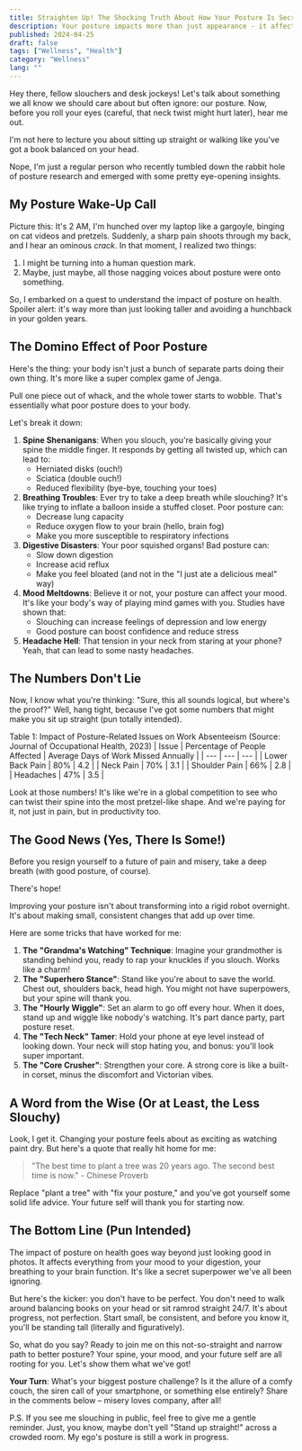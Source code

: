 ```yaml
---
title: Straighten Up! The Shocking Truth About How Your Posture Is Secretly Sabotaging Your Health (And What to Do About It)
description: Your posture impacts more than just appearance - it affects mood, digestion, and overall health. Explore simple tricks to stand tall and feel better today!
published: 2024-04-25
draft: false
tags: ["Wellness", "Health"]
category: "Wellness"
lang: ""
---
```



Hey there, fellow slouchers and desk jockeys! Let's talk about something we all know we should care about but often ignore: our posture. Now, before you roll your eyes (careful, that neck twist might hurt later), hear me out.

I'm not here to lecture you about sitting up straight or walking like you've got a book balanced on your head.

Nope, I'm just a regular person who recently tumbled down the rabbit hole of posture research and emerged with some pretty eye-opening insights.


## My Posture Wake-Up Call

Picture this: It's 2 AM, I'm hunched over my laptop like a gargoyle, binging on cat videos and pretzels. Suddenly, a sharp pain shoots through my back, and I hear an ominous _crack_. In that moment, I realized two things:

1. I might be turning into a human question mark.
2. Maybe, just maybe, all those nagging voices about posture were onto something.

So, I embarked on a quest to understand the impact of posture on health. Spoiler alert: it's way more than just looking taller and avoiding a hunchback in your golden years.

## The Domino Effect of Poor Posture

Here's the thing: your body isn't just a bunch of separate parts doing their own thing. It's more like a super complex game of Jenga.

Pull one piece out of whack, and the whole tower starts to wobble. That's essentially what poor posture does to your body.

Let's break it down:

1. **Spine Shenanigans**: When you slouch, you're basically giving your spine the middle finger. It responds by getting all twisted up, which can lead to:
   - Herniated disks (ouch!)
   - Sciatica (double ouch!)
   - Reduced flexibility (bye-bye, touching your toes)
2. **Breathing Troubles**: Ever try to take a deep breath while slouching? It's like trying to inflate a balloon inside a stuffed closet. Poor posture can:
   - Decrease lung capacity
   - Reduce oxygen flow to your brain (hello, brain fog)
   - Make you more susceptible to respiratory infections
3. **Digestive Disasters**: Your poor squished organs! Bad posture can:
   - Slow down digestion
   - Increase acid reflux
   - Make you feel bloated (and not in the "I just ate a delicious meal" way)
4. **Mood Meltdowns**: Believe it or not, your posture can affect your mood. It's like your body's way of playing mind games with you. Studies have shown that:
   - Slouching can increase feelings of depression and low energy
   - Good posture can boost confidence and reduce stress
5. **Headache Hell**: That tension in your neck from staring at your phone? Yeah, that can lead to some nasty headaches.

## The Numbers Don't Lie

Now, I know what you're thinking: "Sure, this all sounds logical, but where's the proof?" Well, hang tight, because I've got some numbers that might make you sit up straight (pun totally intended).

Table 1: Impact of Posture-Related Issues on Work Absenteeism (Source: Journal of Occupational Health, 2023)
| Issue | Percentage of People Affected | Average Days of Work Missed Annually |
| --- | --- | --- |
| Lower Back Pain | 80% | 4.2 |
| Neck Pain | 70% | 3.1 |
| Shoulder Pain | 66% | 2.8 |
| Headaches | 47% | 3.5 |

Look at those numbers! It's like we're in a global competition to see who can twist their spine into the most pretzel-like shape. And we're paying for it, not just in pain, but in productivity too.

## The Good News (Yes, There Is Some!)

Before you resign yourself to a future of pain and misery, take a deep breath (with good posture, of course).

There's hope!

Improving your posture isn't about transforming into a rigid robot overnight. It's about making small, consistent changes that add up over time.

Here are some tricks that have worked for me:

1. **The "Grandma's Watching" Technique**: Imagine your grandmother is standing behind you, ready to rap your knuckles if you slouch. Works like a charm!
2. **The "Superhero Stance"**: Stand like you're about to save the world. Chest out, shoulders back, head high. You might not have superpowers, but your spine will thank you.
3. **The "Hourly Wiggle"**: Set an alarm to go off every hour. When it does, stand up and wiggle like nobody's watching. It's part dance party, part posture reset.
4. **The "Tech Neck" Tamer**: Hold your phone at eye level instead of looking down. Your neck will stop hating you, and bonus: you'll look super important.
5. **The "Core Crusher"**: Strengthen your core. A strong core is like a built-in corset, minus the discomfort and Victorian vibes.

## A Word from the Wise (Or at Least, the Less Slouchy)

Look, I get it. Changing your posture feels about as exciting as watching paint dry. But here's a quote that really hit home for me:

> "The best time to plant a tree was 20 years ago. The second best time is now." - Chinese Proverb

Replace "plant a tree" with "fix your posture," and you've got yourself some solid life advice. Your future self will thank you for starting now.

## The Bottom Line (Pun Intended)

The impact of posture on health goes way beyond just looking good in photos. It affects everything from your mood to your digestion, your breathing to your brain function. It's like a secret superpower we've all been ignoring.

But here's the kicker: you don't have to be perfect. You don't need to walk around balancing books on your head or sit ramrod straight 24/7. It's about progress, not perfection. Start small, be consistent, and before you know it, you'll be standing tall (literally and figuratively).

So, what do you say? Ready to join me on this not-so-straight and narrow path to better posture? Your spine, your mood, and your future self are all rooting for you. Let's show them what we've got!

**Your Turn**: What's your biggest posture challenge? Is it the allure of a comfy couch, the siren call of your smartphone, or something else entirely? Share in the comments below – misery loves company, after all!

P.S. If you see me slouching in public, feel free to give me a gentle reminder. Just, you know, maybe don't yell "Stand up straight!" across a crowded room. My ego's posture is still a work in progress.
